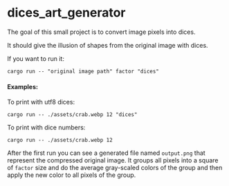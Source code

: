 # dices_art_generator

The goal of this small project is to convert image pixels into dices.

It should give the illusion of shapes from the original image with dices.   

If you want to run it:
```shell
cargo run -- "original image path" factor "dices"
```
#### Examples:

To print with utf8 dices:
```shell
cargo run -- ./assets/crab.webp 12 "dices"
```
To print with dice numbers:
```shell
cargo run -- ./assets/crab.webp 12
```

After the first run you can see a generated file named `output.png` that represent the compressed original image.
It groups all pixels into a square of `factor` size and do the average gray-scaled colors of the group and then apply the new color to all pixels of the group. 
